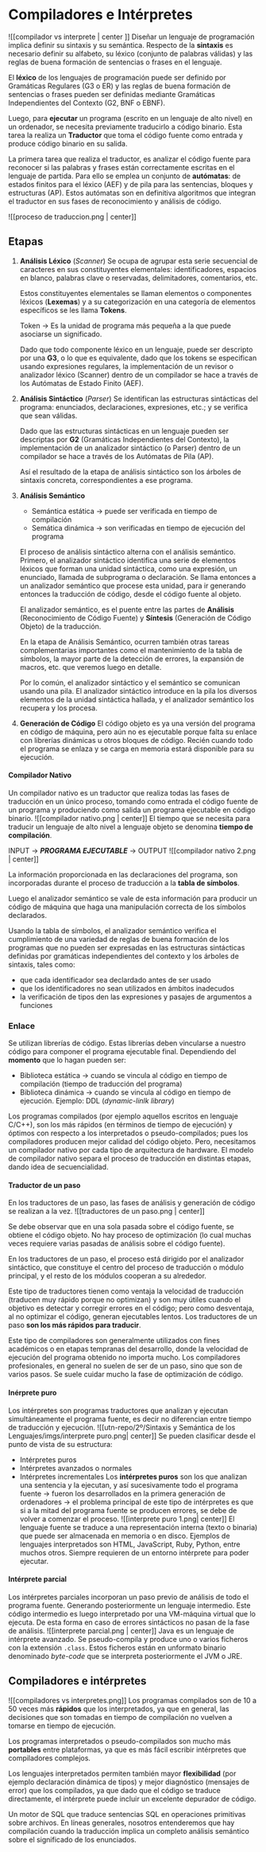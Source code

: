 # Compiladores e Intérpretes
![[compilador vs interprete | center ]]
Diseñar un lenguaje de programación implica definir su sintaxis y su semántica. Respecto de la **sintaxis** es necesario definir su alfabeto, su léxico (conjunto de palabras válidas) y las reglas de buena formación de sentencias o frases en el lenguaje. 

El **léxico** de los lenguajes de programación puede ser definido por Gramáticas Regulares (G3 o ER) y las reglas de buena formación de sentencias o frases pueden ser definidas mediante Gramáticas Independientes del Contexto (G2, BNF o EBNF). 

Luego, para **ejecutar** un programa (escrito en un lenguaje de alto nivel) en un ordenador, se necesita previamente traducirlo a código binario. Esta tarea la realiza un **Traductor** que toma el código fuente como entrada y produce código binario en su salida. 

La primera tarea que realiza el traductor, es analizar el código fuente para reconocer si las palabras y frases están correctamente escritas en el lenguaje de partida. Para ello se emplea un conjunto de **autómatas**: de estados finitos para el léxico (AEF) y de pila para las sentencias, bloques y estructuras (AP). Estos autómatas son en definitiva algoritmos que integran el traductor en sus fases de reconocimiento y análisis de código.

![[proceso de traduccion.png | center]]

## Etapas
1. **Análisis Léxico** (*Scanner*)
	Se ocupa de agrupar esta serie secuencial de caracteres en sus constituyentes elementales: identificadores, espacios en blanco, palabras clave o reservadas, delimitadores, comentarios, etc.
	
	Estos constituyentes elementales se llaman elementos o componentes léxicos (**Lexemas**) y a su categorización en una categoría de elementos específicos se les llama **Tokens**.
	
	Token -> Es la unidad de programa más pequeña a la que puede asociarse un significado.

	Dado que todo componente léxico en un lenguaje, puede ser descripto por una **G3**, o lo que es equivalente, dado que los tokens se especifican usando expresiones regulares, la implementación de un revisor o analizador léxico (Scanner) dentro de un compilador se hace a través de los Autómatas de Estado Finito (AEF).
	
2. **Análisis Sintáctico** (*Parser*)
	Se identifican las estructuras sintácticas del programa: enunciados, declaraciones, expresiones, etc.; y se verifica que sean válidas.

	Dado que las estructuras sintácticas en un lenguaje pueden ser descriptas por **G2** (Gramáticas Independientes del Contexto), la implementación de un analizador sintáctico (o Parser) dentro de un compilador se hace a través de los Autómatas de Pila (AP).

	Así el resultado de la etapa de análisis sintáctico son los árboles de sintaxis concreta, correspondientes a ese programa.

3. **Análisis Semántico**
	- Semántica estática -> puede ser verificada en tiempo de compilación
	- Semática dinámica -> son verificadas en tiempo de ejecución del programa

	El proceso de análisis sintáctico alterna con el análisis semántico. Primero, el analizador sintáctico identifica una serie de elementos léxicos que forman una unidad sintáctica, como una expresión, un enunciado, llamada de subprograma o declaración. Se llama entonces a un analizador semántico que procese esta unidad, para ir generando entonces la traducción de código, desde el código fuente al objeto.

	El analizador semántico, es el puente entre las partes de **Análisis** (Reconocimiento de Código Fuente) y **Síntesis** (Generación de Código Objeto) de la traducción. 
	
	En la etapa de Análisis Semántico, ocurren también otras tareas complementarias importantes como el mantenimiento de la tabla de símbolos, la mayor parte de la detección de errores, la expansión de macros, etc. que veremos luego en detalle.
	
	 Por lo común, el analizador sintáctico y el semántico se comunican usando una pila. El analizador sintáctico introduce en la pila los diversos elementos de la unidad sintáctica hallada, y el analizador semántico los recupera y los procesa.

4. **Generación de Código**
	El código objeto es ya una versión del programa en código de máquina, pero aún no es ejecutable porque falta su enlace con librerías dinámicas u otros bloques de código. Recién cuando todo el programa se enlaza y se carga en memoria estará disponible para su ejecución.
#### Compilador Nativo
Un compilador nativo es un traductor que realiza todas las fases de traducción en un único proceso, tomando como entrada el código fuente de un programa y produciendo como salida un programa ejecutable en código binario.
![[compilador nativo.png | center]]
El tiempo que se necesita para traducir un lenguaje de alto nivel a lenguaje objeto se denomina **tiempo de compilación**.

INPUT -> ***PROGRAMA EJECUTABLE*** -> OUTPUT
![[compilador nativo 2.png | center]]

La información proporcionada en las declaraciones del programa, son incorporadas durante el proceso de traducción a la **tabla de símbolos**.

Luego el analizador semántico se vale de esta información para producir un código de máquina que haga una manipulación correcta de los símbolos declarados. 

Usando la tabla de símbolos, el analizador semántico verifica el cumplimiento de una variedad de reglas de buena formación de los programas que no pueden ser expresadas en las estructuras sintácticas definidas por gramáticas independientes del contexto y los árboles de sintaxis, tales como:
- que cada identificador sea declardado antes de ser usado
- que los identificadores no sean utilizados en ámbitos inadecudos
- la verificación de tipos den las expresiones y pasajes de argumentos a funciones

### Enlace
Se utilizan librerías de código. Estas librerías deben vincularse a nuestro código para componer el programa ejecutable final. Dependiendo del **momento** que lo hagan pueden ser:
- Biblioteca estática -> cuando se vincula al código en tiempo de compilación (tiempo de traducción del programa)
- Biblioteca dinámica -> cuando se vincula al código en tiempo de ejecución. Ejemplo: DDL (*dynamic-linlk library*)

Los programas compilados (por ejemplo aquellos escritos en lenguaje C/C++), son los más rápidos (en términos de tiempo de ejecución) y óptimos con respecto a los interpretados o pseudo-compilados; pues los compiladores producen mejor calidad del código objeto. Pero, necesitamos un compilador nativo por cada tipo de arquitectura de hardware.
El modelo de compilador nativo separa el proceso de traducción en distintas etapas, dando idea de secuencialidad.

#### Traductor de un paso
En los traductores de un paso, las fases de análisis y generación de código se realizan a la vez.
![[traductores de un paso.png | center]]

Se debe observar que en una sola pasada sobre el código fuente, se obtiene el código objeto. No hay proceso de optimización (lo cual muchas veces requiere varias pasadas de análisis sobre el código fuente).

En los traductores de un paso, el proceso está dirigido por el analizador sintáctico, que constituye el centro del proceso de traducción o módulo principal, y el resto de los módulos cooperan a su alrededor. 

Este tipo de traductores tienen como ventaja la velocidad de traducción (traducen muy rápido porque no optimizan) y son muy útiles cuando el objetivo es detectar y corregir errores en el código; pero como desventaja, al no optimizar el código, generan ejecutables lentos. Los traductores de un paso **son los más rápidos para traducir**. 

Este tipo de compiladores son generalmente utilizados con fines académicos o en etapas tempranas del desarrollo, donde la velocidad de ejecución del programa obtenido no importa mucho. Los compiladores profesionales, en general no suelen de ser de un paso, sino que son de varios pasos. Se suele cuidar mucho la fase de optimización de código.

#### Inérprete puro
Los intérpretes son programas traductores que analizan y ejecutan simultáneamente el programa fuente, es decir no diferencian entre tiempo de traducción y ejecución.
![[utn-repo/2º/Sintaxis y Semántica de los Lenguajes/imgs/interprete puro.png| center]]
Se pueden clasificar desde el punto de vista de su estructura:
- Intérpretes puros 
- Intérpretes avanzados o normales
- Intérpretes incrementales
Los **intérpretes puros** son los que analizan una sentencia y la ejecutan, y así sucesivamente todo el programa fuente -> fueron los desarrollados en la primera generación de ordenadores -> el problema principal de este tipo de intérpretes es que si a la mitad del programa fuente se producen errores, se debe de volver a comenzar el proceso.
![[interprete puro 1.png| center]]
El lenguaje fuente se traduce a una representación interna (texto o binaria) que puede ser almacenada en memoria o en disco.
Ejemplos de lenguajes interpretados son HTML, JavaScript, Ruby, Python, entre muchos otros. Siempre requieren de un entorno intérprete para poder ejecutar.
#### Intérprete parcial
Los intérpretes parciales incorporan un paso previo de análisis de todo el programa fuente. Generando posteriormente un lenguaje intermedio. Este código intermedio es luego interpretado por una VM-máquina virtual que lo ejecuta. De esta forma en caso de errores sintácticos no pasan de la fase de análisis.
![[interprete parcial.png | center]]
Java es un lenguaje de intérprete avanzado. Se pseudo-compila y produce uno o varios ficheros con la extensión `.class`. Estos ficheros están en unformato binario denominado *byte-code* que se interpreta posteriormente el JVM o JRE.
## Compiladores e intérpretes
![[compiladores vs interpretes.png]]
Los programas compilados son de 10 a 50 veces más **rápidos** que los interpretados, ya que en general, las decisiones que son tomadas en tiempo de compilación no vuelven a tomarse en tiempo de ejecución.

Los programas interpretados o pseudo-compilados son mucho más **portables** entre plataformas, ya que es más fácil escribir intérpretes que compiladores complejos.

Los lenguajes interpretados permiten también mayor **flexibilidad** (por ejemplo declaración dinámica de tipos) y mejor diagnóstico (mensajes de error) que los compilados, ya que dado que el código se traduce directamente, el intérprete puede incluir un excelente depurador de código.

Un motor de SQL que traduce sentencias SQL en operaciones primitivas sobre archivos. En líneas generales, nosotros entenderemos que hay compilación cuando la traducción implica un completo análisis semántico sobre el significado de los enunciados.